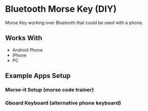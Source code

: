# Bluetooth Morse Key (DIY)
Morse Key working over Bluetooth that could be used with a phone.

## Works With
* Android Phone
* iPhone
* PC

## Example Apps Setup

### Morse-it Setup (morse code trainer)

### Gboard Keyboard (alternative phone keyboard)
